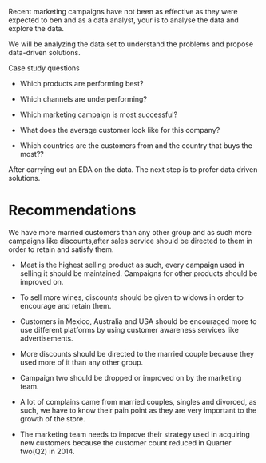 
Recent marketing campaigns have not been as effective as they were expected to ben and as a data analyst, your is to analyse the data and explore the data.

We will be analyzing the data set to understand the problems and propose data-driven solutions. 

Case study questions

* Which products are performing best?

* Which channels are underperforming?

* Which marketing campaign is most successful?

* What does the average customer look like for this company?

* Which countries are the customers from and the country that buys the most??



After carrying out an EDA on the data. The next step is to profer data driven solutions.

# Recommendations

We have more married customers than any other group and as such more campaigns like discounts,after sales service should be directed to them in order to retain and satisfy them.

- Meat is the highest selling product as such, every campaign used in selling it should be maintained. Campaigns for other products should be improved on.

- To sell more wines, discounts should be given to widows in order to encourage and retain them.

-  Customers in Mexico, Australia and USA should be encouraged more to use different platforms by using customer awareness services like advertisements.

- More discounts should be directed to the married couple because they used more of it than any other group.

- Campaign two should be dropped or improved on by the marketing team.

-  A lot of complains came from married couples, singles and divorced, as such, we have to know their pain point as they are very important to the growth of the store.

- The marketing team needs to improve their strategy used in acquiring new customers because the customer count reduced  in Quarter two(Q2) in 2014. 

